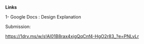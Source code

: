 
**Links**

1- Google Docs : Design Explanation


Submission:

https://1drv.ms/w/s!Al01B8rax4xigQqCnf4-HgO2r83_?e=PNLvLr

